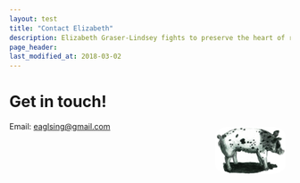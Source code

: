 ```yaml
---
layout: test
title: "Contact Elizabeth"
description: Elizabeth Graser-Lindsey fights to preserve the heart of rural Oregon
page_header: 
last_modified_at: 2018-03-02
---
```


<h1>Get in touch!</h1>

<img src="/images/pig_sketch.png" align="right" width="25%" style="border-radius: 25%; padding: 1ch;" alt="Sketch of a Pig by Jessica Lindsey" />  
Email: <a href="mailto:eaglsing@gmail.com">eaglsing@gmail.com</a>